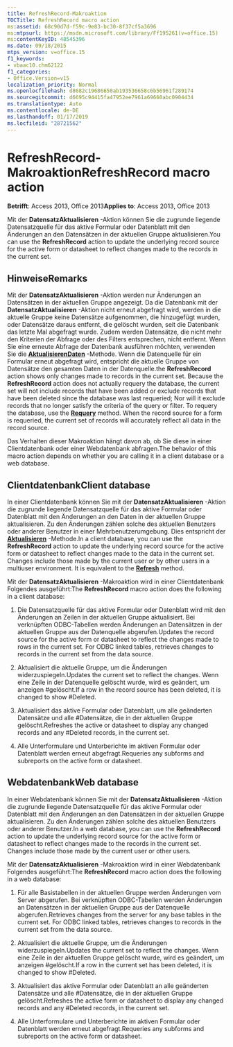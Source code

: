 ```yaml
---
title: RefreshRecord-Makroaktion
TOCTitle: RefreshRecord macro action
ms:assetid: 68c90d7d-f59c-9e83-bc30-8f37cf5a3696
ms:mtpsurl: https://msdn.microsoft.com/library/Ff195261(v=office.15)
ms:contentKeyID: 48545396
ms.date: 09/18/2015
mtps_version: v=office.15
f1_keywords:
- vbaac10.chm62122
f1_categories:
- Office.Version=v15
localization_priority: Normal
ms.openlocfilehash: d8682c19686650ab193536658c6b56961f289174
ms.sourcegitcommit: d6695c94415fa47952ee7961a69660abc0904434
ms.translationtype: Auto
ms.contentlocale: de-DE
ms.lasthandoff: 01/17/2019
ms.locfileid: "28721562"
---
```

# <a name="refreshrecord-macro-action"></a><span data-ttu-id="9d635-102">RefreshRecord-Makroaktion</span><span class="sxs-lookup"><span data-stu-id="9d635-102">RefreshRecord macro action</span></span>


<span data-ttu-id="9d635-103">**Betrifft**: Access 2013, Office 2013</span><span class="sxs-lookup"><span data-stu-id="9d635-103">**Applies to**: Access 2013, Office 2013</span></span>

<span data-ttu-id="9d635-104">Mit der **DatensatzAktualisieren** -Aktion können Sie die zugrunde liegende Datensatzquelle für das aktive Formular oder Datenblatt mit den Änderungen an den Datensätzen in der aktuellen Gruppe aktualisieren.</span><span class="sxs-lookup"><span data-stu-id="9d635-104">You can use the **RefreshRecord** action to update the underlying record source for the active form or datasheet to reflect changes made to the records in the current set.</span></span>

## <a name="remarks"></a><span data-ttu-id="9d635-105">Hinweise</span><span class="sxs-lookup"><span data-stu-id="9d635-105">Remarks</span></span>

<span data-ttu-id="9d635-p101">Mit der **DatensatzAktualisieren** -Aktion werden nur Änderungen an Datensätzen in der aktuellen Gruppe angezeigt. Da die Datenbank mit der **DatensatzAktualisieren** -Aktion nicht erneut abgefragt wird, werden in die aktuelle Gruppe keine Datensätze aufgenommen, die hinzugefügt wurden, oder Datensätze daraus entfernt, die gelöscht wurden, seit die Datenbank das letzte Mal abgefragt wurde. Zudem werden Datensätze, die nicht mehr den Kriterien der Abfrage oder des Filters entsprechen, nicht entfernt. Wenn Sie eine erneute Abfrage der Datenbank ausführen möchten, verwenden Sie die **[AktualisierenDaten](requery-macro-action.md)** -Methode. Wenn die Datenquelle für ein Formular erneut abgefragt wird, entspricht die aktuelle Gruppe von Datensätze den gesamten Daten in der Datenquelle.</span><span class="sxs-lookup"><span data-stu-id="9d635-p101">the **RefreshRecord** action shows only changes made to records in the current set. Because the **RefreshRecord** action does not actually requery the database, the current set will not include records that have been added or exclude records that have been deleted since the database was last requeried; Nor will it exclude records that no longer satisfy the criteria of the query or filter. To requery the database, use the **[Requery](requery-macro-action.md)** method. When the record source for a form is requeried, the current set of records will accurately reflect all data in the record source.</span></span>

<span data-ttu-id="9d635-110">Das Verhalten dieser Makroaktion hängt davon ab, ob Sie diese in einer Clientdatenbank oder einer Webdatenbank abfragen.</span><span class="sxs-lookup"><span data-stu-id="9d635-110">The behavior of this macro action depends on whether you are calling it in a client database or a web database.</span></span>

## <a name="client-database"></a><span data-ttu-id="9d635-111">Clientdatenbank</span><span class="sxs-lookup"><span data-stu-id="9d635-111">Client database</span></span>

<span data-ttu-id="9d635-p102">In einer Clientdatenbank können Sie mit der **DatensatzAktualisieren** -Aktion die zugrunde liegende Datensatzquelle für das aktive Formular oder Datenblatt mit den Änderungen an den Daten in der aktuellen Gruppe aktualisieren. Zu den Änderungen zählen solche des aktuellen Benutzers oder anderer Benutzer in einer Mehrbenutzerumgebung. Dies entspricht der **[Aktualisieren](https://docs.microsoft.com/office/vba/api/Access.Form.Refresh)** -Methode.</span><span class="sxs-lookup"><span data-stu-id="9d635-p102">In a client database, you can use the **RefreshRecord** action to update the underlying record source for the active form or datasheet to reflect changes made to the data in the current set. Changes include those made by the current user or by other users in a multiuser environment. It is equivalent to the **[Refresh](https://docs.microsoft.com/office/vba/api/Access.Form.Refresh)** method.</span></span>

<span data-ttu-id="9d635-115">Mit der **DatensatzAktualisieren** -Makroaktion wird in einer Clientdatenbank Folgendes ausgeführt:</span><span class="sxs-lookup"><span data-stu-id="9d635-115">The **RefreshRecord** macro action does the following in a client database:</span></span>

1.  <span data-ttu-id="9d635-p103">Die Datensatzquelle für das aktive Formular oder Datenblatt wird mit den Änderungen an Zeilen in der aktuellen Gruppe aktualisiert. Bei verknüpften ODBC-Tabellen werden Änderungen an Datensätzen in der aktuellen Gruppe aus der Datenquelle abgerufen.</span><span class="sxs-lookup"><span data-stu-id="9d635-p103">Updates the record source for the active form or datasheet to reflect the changes made to rows in the current set. For ODBC linked tables, retrieves changes to records in the current set from the data source.</span></span>

2.  <span data-ttu-id="9d635-118">Aktualisiert die aktuelle Gruppe, um die Änderungen widerzuspiegeln.</span><span class="sxs-lookup"><span data-stu-id="9d635-118">Updates the current set to reflect the changes.</span></span> <span data-ttu-id="9d635-119">Wenn eine Zeile in der Datenquelle gelöscht wurde, wird es geändert, um anzeigen \#gelöscht.</span><span class="sxs-lookup"><span data-stu-id="9d635-119">If a row in the record source has been deleted, it is changed to show \#Deleted.</span></span>

3.  <span data-ttu-id="9d635-120">Aktualisiert das aktive Formular oder Datenblatt, um alle geänderten Datensätze und alle \#Datensätze, die in der aktuellen Gruppe gelöscht.</span><span class="sxs-lookup"><span data-stu-id="9d635-120">Refreshes the active or datasheet to display any changed records and any \#Deleted records, in the current set.</span></span>

4.  <span data-ttu-id="9d635-121">Alle Unterformulare und Unterberichte im aktiven Formular oder Datenblatt werden erneut abgefragt.</span><span class="sxs-lookup"><span data-stu-id="9d635-121">Requeries any subforms and subreports on the active form or datasheet.</span></span>

## <a name="web-database"></a><span data-ttu-id="9d635-122">Webdatenbank</span><span class="sxs-lookup"><span data-stu-id="9d635-122">Web database</span></span>

<span data-ttu-id="9d635-p105">In einer Webdatenbank können Sie mit der **DatensatzAktualisieren** -Aktion die zugrunde liegende Datensatzquelle für das aktive Formular oder Datenblatt mit den Änderungen an den Datensätzen in der aktuellen Gruppe aktualisieren. Zu den Änderungen zählen solche des aktuellen Benutzers oder anderer Benutzer.</span><span class="sxs-lookup"><span data-stu-id="9d635-p105">In a web database, you can use the **RefreshRecord** action to update the underlying record source for the active form or datasheet to reflect changes made to the records in the current set. Changes include those made by the current user or other users.</span></span>

<span data-ttu-id="9d635-125">Mit der **DatensatzAktualisieren** -Makroaktion wird in einer Webdatenbank Folgendes ausgeführt:</span><span class="sxs-lookup"><span data-stu-id="9d635-125">The **RefreshRecord** macro action does the following in a web database:</span></span>

1.  <span data-ttu-id="9d635-p106">Für alle Basistabellen in der aktuellen Gruppe werden Änderungen vom Server abgerufen. Bei verknüpften ODBC-Tabellen werden Änderungen an Datensätzen in der aktuellen Gruppe aus der Datenquelle abgerufen.</span><span class="sxs-lookup"><span data-stu-id="9d635-p106">Retrieves changes from the server for any base tables in the current set. For ODBC linked tables, retrieves changes to records in the current set from the data source.</span></span>

2.  <span data-ttu-id="9d635-128">Aktualisiert die aktuelle Gruppe, um die Änderungen widerzuspiegeln.</span><span class="sxs-lookup"><span data-stu-id="9d635-128">Updates the current set to reflect the changes.</span></span> <span data-ttu-id="9d635-129">Wenn eine Zeile in der aktuellen Gruppe gelöscht wurde, wird es geändert, um anzeigen \#gelöscht.</span><span class="sxs-lookup"><span data-stu-id="9d635-129">If a row in the current set has been deleted, it is changed to show \#Deleted.</span></span>

3.  <span data-ttu-id="9d635-130">Aktualisiert das aktive Formular oder Datenblatt an alle geänderten Datensätze und alle \#Datensätze, die in der aktuellen Gruppe gelöscht.</span><span class="sxs-lookup"><span data-stu-id="9d635-130">Refreshes the active form or datasheet to display any changed records and any \#Deleted records, in the current set.</span></span>

4.  <span data-ttu-id="9d635-131">Alle Unterformulare und Unterberichte im aktiven Formular oder Datenblatt werden erneut abgefragt.</span><span class="sxs-lookup"><span data-stu-id="9d635-131">Requeries any subforms and subreports on the active form or datasheet.</span></span>

